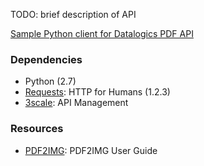 TODO: brief description of API

[Sample Python client for Datalogics PDF API](pdfclient_8py_source.html) 

### Dependencies

* Python (2.7)
* [Requests](http://docs.python-requests.org/en/latest/): HTTP for Humans (1.2.3)
* [3scale](http://3scale.net): API Management

### Resources

* [PDF2IMG](../PDF2IMG.pdf): PDF2IMG User Guide
